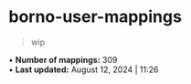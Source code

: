 # borno-user-mappings
> 
> wip
>

• **Number of mappings:** 309  
• **Last updated:** August 12, 2024 | 11:26  
